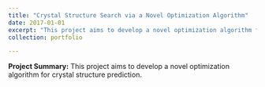 ```yaml
---
title: "Crystal Structure Search via a Novel Optimization Algorithm"
date: 2017-01-01
excerpt: "This project aims to develop a novel optimization algorithm for crystal structure prediction. <br/>[<img src='/images/projects/crystal_optimization.png'>](https://hdocmsu.github.io/images/projects/crystal_optimization.png){:target="_blank"}"
collection: portfolio

---
```


**Project Summary:** This project aims to develop a novel optimization algorithm for crystal structure prediction.
